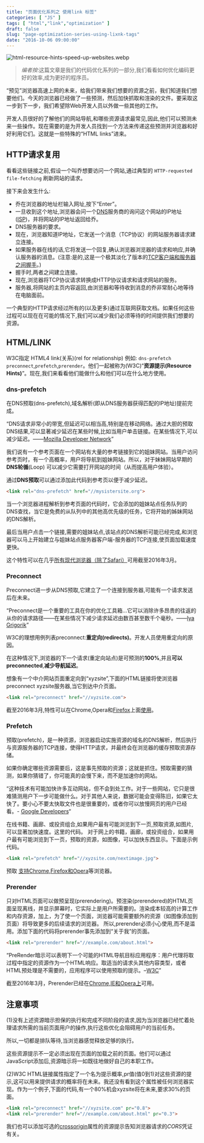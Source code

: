 ```yaml
---
title: "页面优化系列之 使用link 标签"
categories: [ "JS" ]
tags: [ "html","link","optimization" ]
draft: false
slug: "page-optimization-series-using-lixnk-tags"
date: "2016-10-06 09:00:00"
---
```


![html-resource-hints-speed-up-websites.webp][1]

> *编者按*:这篇文章是我们的代码优化系列的一部分,我们看看如何优化编码更好的效率,成为更好的程序员。

“预见”浏览器高速上网的未来，给我们带来我们想要的资源之前，我们知道我们想要他们。今天的浏览器已经做了一些预测，然后加快抓取和渲染的文件。要采取这一步到下一步，我们希望除Web开发人员以外做一些其他的工作。

开发人员很好的了解他们的网站导航,和哪些资源请求最常见,因此,他们可以预测未来一些操作。现在需要的是为开发人员找到一个方法来传递这些预测并浏览器和好好利用它们。这就是一些特殊的“HTML links”进来。

## HTTP请求复用

看看这些链接之前,假设一个叫乔想要访问一个网站,通过典型的 `HTTP-requested file-fetching` 刷新网站的请求。

接下来会发生什么:

 - 乔在浏览器的地址栏输入网址,按下“Enter”。
 - 一旦收到这个地址,浏览器会问一个[DNS](https://en.wikipedia.org/wiki/Domain_Name_System)服务商的询问这个网站的IP地址([ISP](https://en.wikipedia.org/wiki/ISP))，并将网站的IP地址返回给乔。
 - DNS服务器的要求。
 - 现在，浏览器知道IP地址，它发送一个消息（TCP协议）的网站服务器请求建立连接。
 - 如果服务器在线的话,它将发送一个回复,确认浏览器浏览器的请求和响应,并确认服务器的消息。(注意:是的,这是一个极其淡化了版本的[TCP客户端和服务器之间握手](https://en.wikipedia.org/wiki/Handshaking#TCP_three-way_handshake)。)
 - 握手时,两者之间建立连接。
 - 现在,浏览器将TCP协议请求转换成HTTP协议请求和请求网站的服务。
 - 服务器,将网站的主页内容返回,由浏览器和等待收到消息的乔非常耐心地等待在电脑面前。

一个典型的HTTP请求经过所有的(以及更多)通过互联网获取文档。如果任何这些过程可以现在在可能的情况下,我们可以减少我们必须等待的时间提供我们想要的资源。

## HTML/LINK

W3C指定 HTML4 link(关系)(rel for relationship) 例如: `dns-prefetch` `preconnect`,`prefetch`,`prerender`。他们一起被称为(W3C)“**资源提示(Resource Hints)**”。现在,我们来看看他们能做什么和他们可以在什么地方使用。


### dns-prefetch

在DNS预取(dns-prefetch),域名解析(即从DNS服务器获得匹配的IP地址)提前完成。

“DNS请求非常小的带宽,但延迟可以相当高,特别是在移动网络。通过大胆的预取DNS结果,可以显著减少延迟在某些时候,比如当用户单击链接。在某些情况下,可以减少延迟。——[Mozilla Developer Network](https://developer.mozilla.org/en-US/docs/Web/HTTP/Controlling_DNS_prefetching)”

我们说有一个参考页面在一个网站有大量的参考链接到它的姐妹网站。当用户访问参考页时，有一个高概率，用户将导航到姐妹网站。所以，对于妹妹网站早期的**DNS轮循**(Loop) 可以减少它需要打开网站的时间（从而提高用户体验）。

通过**DNS预取**可以通过添加此代码到参考页以便于减少延迟。

```html
<link rel="dns-prefetch" href="//mysistersite.org">
```

当一个浏览器进程解析到参考页面的代码时，它会添加的姐妹站点任务队列的DNS查找，当它是免费的从队列中的其他高优先级的任务，它将开始的姊妹网站的DNS解析。

最后当用户点击一个链接,需要的姐妹站点,该站点的DNS解析可能已经完成,和浏览器可以马上开始建立与姐妹站点服务器客户端-服务器的TCP连接,使页面加载速度更快。

这个特性可以在几乎[所有现代浏览器（除了Safari）](http://caniuse.com/#feat=link-rel-dns-prefetch)可用截至2016年3月。

### Preconnect

Preconnect进一步从DNS预取,它建立了一个连接到服务器,可能有一个请求发送后在未来。

“Preconnect是一个重要的工具在你的优化工具箱…它可以消除许多昂贵的往返的从你的请求路径——在某些情况下减少请求延迟由数百甚至数千个毫秒。——[lya Grigorik](https://www.igvita.com/2015/08/17/eliminating-roundtrips-with-preconnect/)”


W3C的理想用例列表preconnect:**重定向(redirects)**。开发人员使用重定向的原因。

在这种情况下,浏览器的下一个请求(重定向站点)是可预测的**100%**,并且**可以preconnected**,**减少导航延迟**。

想象有一个中介网站页面重定向到“xyzsite”,下面的HTML链接将使浏览器preconnect xyzsite服务器,当它到达中介页面。

```html
<link rel="preconnect" href="//xyzsite.com">
```

截至2016年3月,特性可以在Chrome,Opera和[Firefox](https://bugzilla.mozilla.org/show_bug.cgi?id=1135160)上面[使用](https://www.chromestatus.com/feature/5560623895150592)。

### Prefetch

预取(prefetch)，是一种资源，浏览器启动实施资源的域名的DNS解析，然后执行与资源服务器的TCP连接，使得HTTP请求，并最终会在浏览器的缓存预取资源存储。

如果你确定哪些资源需要后，这是事先预取的资源；这就是抓住。预取需要的猜测，如果你猜错了，你可能真的会慢下来，而不是加速你的网站。

“这种技术有可能加快许多互动网站，但不会到处工作。对于一些网站，它只是很难猜测用户下一步可能做什么。对于其他人来说，数据可能会变得陈旧，如果它太快了。要小心不要太快取文件也是很重要的，或者你可以放慢网页的用户已经看。- [Google Developers](https://developers.google.com/speed/articles/prefetching)“

在线书籍、画廊、或投资组合,如果用户最有可能浏览到下一页,预取资源,如图片,可以显著加快速度。这里的代码。
对于网上的书籍，画廊，或投资组合，如果用户最有可能浏览到下一页，预取的资源，如图像，可以加快东西显示。下面是示例代码。

```html
<link rel="prefetch" href="//xyzsite.com/nextimage.jpg">
```

预取 [支持Chrome,Firefox和Opera](http://caniuse.com/#feat=link-rel-prefetch)等浏览器。

### Prerender

只对HTML页面可以做预呈现(prerendering)。预渲染(prerendered)的HTML页面呈现离线，并显示屏幕时，它实际上是用户所需要的。渲染成本较高的计算工作和内存资源，加上，为了使一个页面，浏览器可能需要额外的资源（如图像添加到页面）将导致更多的后续请求的浏览器。
所以,prerender必须小心使用,而不是滥用。添加下面的代码将prerender事先添加到“关于我”的页面。
```html
<link rel="prerender" href="//example.com/about.html">
```

“PreRender暗示可以表明下一个可能的HTML导航目标应用程序：用户代理将取过程中指定的资源作为一个HTML响应。取适当的请求头其他内容类型，或者HTML预处理是不需要的，应用程序可以使用预取的提示。–[W3C](https://www.w3.org/TR/resource-hints/#h-note2)”

截至2016年3月，Prerender已经在[Chrome,IE和Opera上](http://caniuse.com/#feat=link-rel-prerender)可用。

## 注意事项

(1)没有上述资源暗示担保的执行和完成不同阶段的请求,因为当浏览器已经忙着处理请求所需的当前页面用户的操作,执行这些优化会阻碍用户的当前任务。

所以,一切都是排队等待,当浏览器感觉释放足够的执行。

这些资源提示不一定必须出现在页面的加载之前的页面。他们可以通过JavaScript添加后,资源暗示将一如既往地做好自己的本职工作。

(2)W3C HTML链接属性指定了一个名为提示概率,pr值(值0到1)对这些资源的提示,这可以用来提供请求的概率将在未来。我还没有看到这个属性被任何浏览器实现。作为一个例子,下面的代码,有一个80%机会xyzsite将在未来,要求30%的页面。

```html
<link rel="preconnect" href="//xyzsite.com" pr="0.8">
<link rel="prerender" href="//example.com/about.html" pr="0.3">
```

我们也可以添加可选的[crossorigin](https://html.spec.whatwg.org/multipage/infrastructure.html#cors-settings-attributes)属性的资源提示告知浏览器请求的*CORS*凭证有关。

  [1]: https://imgs.gnux.cn/usr/uploads/2016/10/2116456810.webp